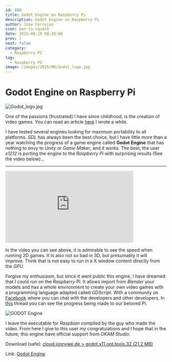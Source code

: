 ```yaml
---
id: 608
title: Godot Engine on Raspberry Pi
description: Godot Engine on Raspberry Pi
author: Jose Cerrejon
icon: pen-to-square
date: 2015-08-19 08:30:00
prev: /
next: false
category:
  - Raspberry PI
tag:
  - Raspberry PI
image: /images/2015/08/Godot_logo.jpg
---
```


# Godot Engine on Raspberry Pi

![Godot_logo.jpg](/images/2015/08/Godot_logo.jpg)

One of the passions (frustrated) I have since childhood, is the creation of video games. You can read an article [here](/post.php?id=519) I wrote a while.

I have tested several engines looking for maximum portability to all platforms. *SDL* has always been the best choice, but I have little more than a year watching the progress of a game engine called **Godot Engine** that has nothing to envy to *Unity* or *Game Maker*, and it works. The best, the user *x1212* is porting the engine to the *Raspberry Pi* with surprising results (See the video below)...

- - -
<iframe width="400" height="225" src="https://www.youtube.com/embed/kNbAKmEFDEs?rel=0&amp;showinfo=0" frameborder="0" allowfullscreen></iframe>

In the video you can see above, it is admirable to see the speed when running 2D games. It is also not so bad in 3D, but presumably it will improve. Think that is not easy to run in a X window content directly from the *GPU*.

Forgive my enthusiasm, but since it went public this engine, I have dreamed that I could run on the *Raspberry Pi*. It allows import from *Blender* your models and has a whole environment to create your own video games with a programming language adapted called *GDScript*. With a community on [Facebook](http://www.facebook.com/groups/godotengine/) where you can chat with the developers and other developers. In [this](http://www.godotengine.org/forum/viewtopic.php?f=9&t=1541&start=10) thread you can see the progress being made to our beloved Pi.

![GODOT Engine](/images/2015/02/vgames_04.png)

I leave the executable for *Raspbian* compiled by the guy who made the video. From here I give to this user my congratulations and I hope that in the future, this engine have official support from *OKAM Studio*.

Download (safe): [cloud.jonnywe.de > godot.x11.opt.tools.32 (21.2 MB)](https://cloud.jonnywe.de/index.php/s/INZpEYuC06IjwDH)

Link: [Godot Engine](http://www.godotengine.org/wp/)
